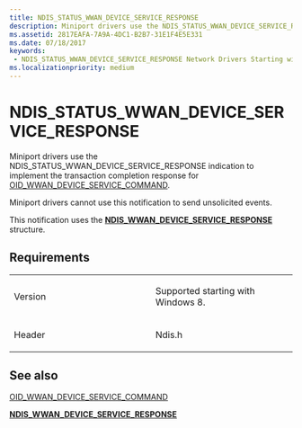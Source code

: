 ```yaml
---
title: NDIS_STATUS_WWAN_DEVICE_SERVICE_RESPONSE
description: Miniport drivers use the NDIS_STATUS_WWAN_DEVICE_SERVICE_RESPONSE indication to implement the transaction completion response for OID_WWAN_DEVICE_SERVICE_COMMAND.NDIS_WWAN_DEVICE_SERVICE_RESPONSE structure.
ms.assetid: 2817EAFA-7A9A-4DC1-B2B7-31E1F4E5E331
ms.date: 07/18/2017
keywords:
 - NDIS_STATUS_WWAN_DEVICE_SERVICE_RESPONSE Network Drivers Starting with Windows Vista
ms.localizationpriority: medium
---
```


# NDIS\_STATUS\_WWAN\_DEVICE\_SERVICE\_RESPONSE


Miniport drivers use the NDIS\_STATUS\_WWAN\_DEVICE\_SERVICE\_RESPONSE indication to implement the transaction completion response for [OID\_WWAN\_DEVICE\_SERVICE\_COMMAND](./oid-wwan-device-service-command.md).

Miniport drivers cannot use this notification to send unsolicited events.

This notification uses the [**NDIS\_WWAN\_DEVICE\_SERVICE\_RESPONSE**](/windows-hardware/drivers/ddi/ndiswwan/ns-ndiswwan-_ndis_wwan_device_service_response) structure.

Requirements
------------

<table>
<colgroup>
<col width="50%" />
<col width="50%" />
</colgroup>
<tbody>
<tr class="odd">
<td><p>Version</p></td>
<td><p>Supported starting with Windows 8.</p></td>
</tr>
<tr class="even">
<td><p>Header</p></td>
<td>Ndis.h</td>
</tr>
</tbody>
</table>

## See also


[OID\_WWAN\_DEVICE\_SERVICE\_COMMAND](./oid-wwan-device-service-command.md)

[**NDIS\_WWAN\_DEVICE\_SERVICE\_RESPONSE**](/windows-hardware/drivers/ddi/ndiswwan/ns-ndiswwan-_ndis_wwan_device_service_response)

 

